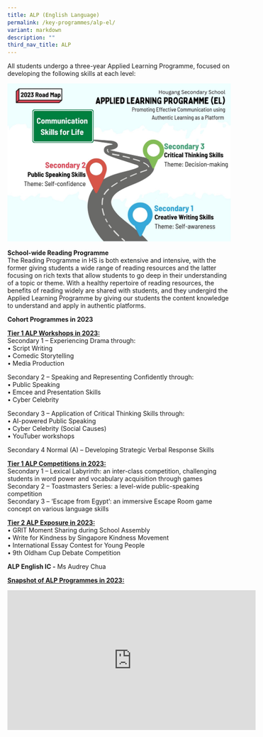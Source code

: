 ```yaml
---
title: ALP (English Language)
permalink: /key-programmes/alp-el/
variant: markdown
description: ""
third_nav_title: ALP
---
```

All students undergo a three-year Applied Learning Programme, focused on developing the following skills at each level:   

![](/images/Key%20Programmes/ALP/ALP_EL_1.jpg)

 
 **School-wide Reading Programme**  
The Reading Programme in HS is both extensive and intensive, with the former giving students a wide range of reading resources and the latter focusing on rich texts that allow students to go deep in their understanding of a topic or theme. 
With a healthy repertoire of reading resources, the benefits of reading widely are shared with students, and they undergird the Applied Learning Programme by giving our students the content knowledge to understand and apply in authentic platforms.    
  
**Cohort Programmes in 2023**

**<u>Tier 1 ALP Workshops in 2023:</u>**     
Secondary 1 – Experiencing Drama through:  
•	Script Writing  
•	Comedic Storytelling  
•	Media Production    

Secondary 2 – Speaking and Representing Confidently through:  
•	Public Speaking  
•	Emcee and Presentation Skills  
•	Cyber Celebrity   

Secondary 3 – Application of Critical Thinking Skills through:  
•	AI-powered Public Speaking  
•	Cyber Celebrity (Social Causes)  
•	YouTuber workshops	  

Secondary 4 Normal (A) – Developing Strategic Verbal Response Skills

**<u>Tier 1 ALP Competitions in 2023:</u>**   
Secondary 1 – Lexical Labyrinth: an inter-class competition, challenging students in word power and vocabulary acquisition through games  
Secondary 2 – Toastmasters Series: a level-wide public-speaking competition   
Secondary 3 – ‘Escape from Egypt’: an immersive Escape Room game concept on various language skills    

**<u>Tier 2 ALP Exposure in 2023:</u>**  
•	GRIT Moment Sharing during School Assembly  
•	Write for Kindness by Singapore Kindness Movement   
•	International Essay Contest for Young People   
•	9th Oldham Cup Debate Competition   

**ALP English IC -**&nbsp;Ms Audrey Chua&nbsp;  


**<u>Snapshot of ALP Programmes in 2023:</u>**   
<iframe allowfullscreen="" allow="accelerometer; autoplay; clipboard-write; encrypted-media; gyroscope; picture-in-picture; web-share" frameborder="0" title="YouTube video player" src="https://www.youtube.com/embed/8tChHLb2puI?si=oHu7JOwGwnFlxK3A" height="315" width="560"></iframe>     

